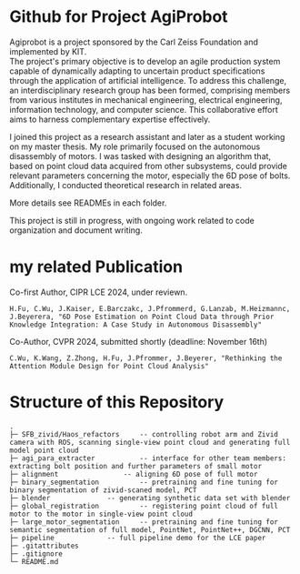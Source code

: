 # Github for Project AgiProbot

Agiprobot is a project sponsored by the Carl Zeiss Foundation and implemented by KIT. 	
The project's primary objective is to develop an agile production system capable of dynamically adapting to uncertain product specifications through the application of artificial intelligence. To address this challenge, an interdisciplinary research group has been formed, comprising members from various institutes in mechanical engineering, electrical engineering, information technology, and computer science. This collaborative effort aims to harness complementary expertise effectively.

I joined this project as a research assistant and later as a student working on my master thesis. My role primarily focused on the autonomous disassembly of motors. I was tasked with designing an algorithm that, based on point cloud data acquired from other subsystems, could provide relevant parameters concerning the motor, especially the 6D pose of bolts. Additionally, I conducted theoretical research in related areas.

More details see READMEs in each folder.

This project is still in progress, with ongoing work related to code organization and document writing.

# my related Publication
Co-first Author, CIPR LCE 2024, under reviewn.

	H.Fu, C.Wu, J.Kaiser, E.Barczakc, J.Pfrommerd, G.Lanzab, M.Heizmannc, J.Beyerera, "6D Pose Estimation on Point Cloud Data through Prior Knowledge Integration: A Case Study in Autonomous Disassembly"

Co-Author, CVPR 2024, submitted shortly (deadline: November 16th)

	C.Wu, K.Wang, Z.Zhong, H.Fu, J.Pfrommer, J.Beyerer, "Rethinking the Attention Module Design for Point Cloud Analysis"



# Structure of this Repository

```
.
├─ SFB_zivid/Haos_refactors		-- controlling robot arm and Zivid camera with ROS, scanning single-view point cloud and generating full model point cloud 
├─ agi_para_extracter			-- interface for other team members: extracting bolt position and further parameters of small motor
├─ alignment				-- aligning 6D pose of full motor
├─ binary_segmentation			-- pretraining and fine tuning for binary segmentation of zivid-scaned model, PCT
├─ blender				-- generating synthetic data set with blender 
├─ global_registration			-- registering point cloud of full motor to the motor in single-view point cloud
├─ large_motor_segmentation		-- pretraining and fine tuning for semantic segmentation of full model, PointNet, PointNet++, DGCNN, PCT
├─ pipeline				-- full pipeline demo for the LCE paper
├─ .gitattributes
├─ .gitignore
└─ README.md
```
